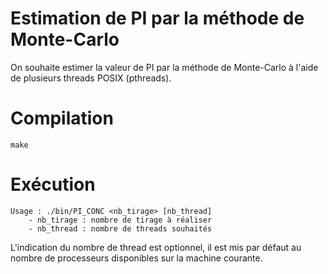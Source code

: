 # Estimation de PI par la méthode de Monte-Carlo

On souhaite estimer la valeur de PI par la méthode de Monte-Carlo à l'aide de
plusieurs threads POSIX (pthreads).

# Compilation

`make`

# Exécution

```
Usage : ./bin/PI_CONC <nb_tirage> [nb_thread]
    - nb_tirage : nombre de tirage à réaliser
    - nb_thread : nombre de threads souhaités
```

L'indication du nombre de thread est optionnel, il est mis par défaut au nombre
de processeurs disponibles sur la machine courante.

